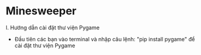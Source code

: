 # Minesweeper
I. Hướng dẫn cài đặt thư viện Pygame
- Đầu tiên các bạn vào terminal và nhập câu lệnh: "pip install pygame" để cài đặt thư viện Pygame




